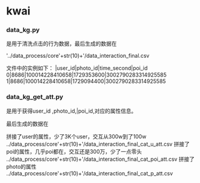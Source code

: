 # kwai

### data_kg.py

是用于清洗点击的行为数据，最后生成的数据在

'../data_process/core'+str(10)+'/data_interaction_final.csv

文件中的实例如下：
|user_id|photo_id|time_second|poi_id
0|8686|100014228410658|1729353600|3002790283314925585
1|8686|100014228410658|1729094400|3002790283314925585


### data_kg_get_att.py

是用于获得user_id ,photo_id,|poi_id,对应的属性信息。

最后生成的数据在

拼接了user的属性，少了3K个user，交互从300w到了100w
../data_process/core'+str(10)+'/data_interaction_final_cat_u_att.csv
拼接了poi的属性，几乎poi都在，交互还是300万，少了一点零头
../data_process/core'+str(10)+'/data_interaction_final_cat_poi_att.csv
拼接了photo的属性
../data_process/core'+str(10)+'/data_interaction_final_cat_p_att.csv


